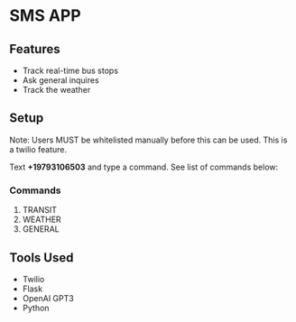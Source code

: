 # SMS APP
## Features
 - Track real-time bus stops
- Ask general inquires
- Track the weather

## Setup
Note: Users MUST be whitelisted manually before this can be used. This is a twilio feature.

Text <b>+19793106503</b> and type a command. See list of commands below:

### Commands
1. TRANSIT
2. WEATHER
3. GENERAL

## Tools Used
- Twilio
- Flask
- OpenAI GPT3
- Python

